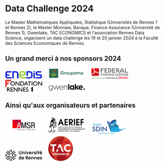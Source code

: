 # Data Challenge 2024

Le Master Mathématiques Appliquées, Statistique (Universités de Rennes 1 et Rennes 2), le Master Monnaie, Banque, Finance Assurance (Université de Rennes 1), Gwenlake, TAC ECONOMICS et l‘association Rennes Data Science, organisent un data challenge les 19 et 20 janvier 2024 à la Faculté des Sciences Economiques de Rennes.


## Un grand merci à nos sponsors 2024

<a href="https://www.enedis.fr" target="_blank"><img src="img/logo_enedis.png" width="120"></a> &nbsp; &nbsp;
<a href="https://www.groupama.fr/" target="_blank"><img src="img/Groupama_FB_RVB.jpg" width="120"></a> &nbsp; &nbsp;
<a href="https://www.federal-finance-gestion.fr" target="_blank"><img src="img/arkea-300x89.png" width="120"></a> &nbsp; &nbsp;
<a href="https://fondation.univ-rennes.fr/" target="_blank"><img src="img/logo-Fondation-Rennes1-couleur-nobaseline.png" width="120"></a> &nbsp; &nbsp;
<a href="https://www.gwenlake.com/" target="_blank"><img src="img/gwenlake.png" width="120"></a> &nbsp; &nbsp;


## Ainsi qu'aux organisateurs et partenaires
<a href="https://eco.univ-rennes.fr/amsr" target="_blank"><img src="img/logo_amsr.jpg" width="120"></a> &nbsp; &nbsp;
<a href="https://eco.univ-rennes.fr/aerief" target="_blank"><img src="img/logo_aerief.jpg" width="120"></a> &nbsp; &nbsp;
<a href="https://eco.univ-rennes.fr/aser" target="_blank"><img src="img/ASER-sdin-1024x475.png" width="120"></a> &nbsp; &nbsp;
<a href="https://www.univ-rennes.fr/" target="_blank"><img src="img/UNIRENNES_LOGOnoir_0.png" width="120"></a> &nbsp; &nbsp;
<a href="https://taceconomics.com" target="_blank"><img src="img/taceconomics-100px-white.png" width="80"></a> &nbsp; &nbsp;
